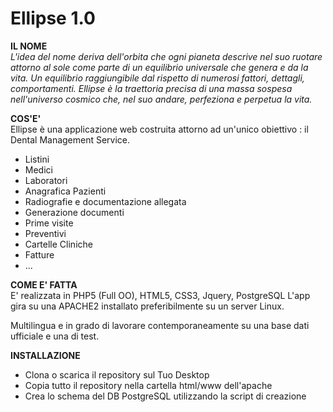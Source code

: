 <h1>Ellipse 1.0</h1>


<strong>IL NOME</strong><br/>
<i>L'idea del nome deriva dell'orbita che ogni pianeta descrive nel suo ruotare attorno al sole come parte di un equilibrio universale che genera e da la vita. Un equilibrio raggiungibile dal rispetto di numerosi fattori, dettagli, comportamenti.
Ellipse è la traettoria precisa di una massa sospesa nell'universo cosmico che, nel suo andare, perfeziona e perpetua la vita.</i>

<strong>COS'E'</strong><br/>
Ellipse è una applicazione web costruita attorno ad un'unico obiettivo : il Dental Management Service.
<br/>
<ul>
  <li>Listini</li>
  <li>Medici</li>
  <li>Laboratori</li>
  <li>Anagrafica Pazienti</li>
  <li>Radiografie e documentazione allegata</li>
  <li>Generazione documenti</li>
  <li>Prime visite</li>
  <li>Preventivi</li>
  <li>Cartelle Cliniche</li>
  <li>Fatture</li>
  <li>...</li>

</ul>

<strong>COME E' FATTA</strong><br/>
E' realizzata in PHP5 (Full OO), HTML5, CSS3, Jquery, PostgreSQL
L'app gira su una APACHE2 installato preferibilmente su un server Linux.

Multilingua e in grado di lavorare contemporaneamente su una base dati ufficiale e una di test.

<strong>INSTALLAZIONE</strong><br/>
<ul>
  <li>Clona o scarica il repository sul Tuo Desktop</li>
  <li>Copia tutto il repository nella cartella html/www dell'apache</li>
  <li>Crea lo schema del DB PostgreSQL utilizzando la script di creazione</li>
</ul>
